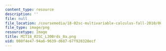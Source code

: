 ```yaml
---
content_type: resource
description: ''
file: null
file_location: /coursemedia/18-02sc-multivariable-calculus-fall-2010/008f4e4794a69639d68767f928320ecf_MIT18_02SC_L30Brds_8a.png
file_type: image/png
resourcetype: Image
title: MIT18_02SC_L30Brds_8a.png
uid: 008f4e47-94a6-9639-d687-67f928320ecf
---
```

